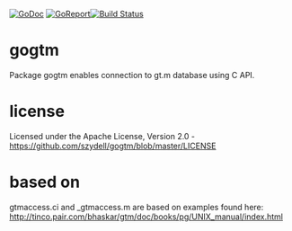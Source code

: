 [![GoDoc](https://godoc.org/github.com/szydell/gogtm?status.svg)](https://godoc.org/github.com/szydell/gogtm) [![GoReport](https://goreportcard.com/badge/github.com/szydell/gogtm)](https://goreportcard.com/report/github.com/szydell/gogtm)[![Build Status](https://travis-ci.org/szydell/mstools.svg?branch=master)](https://travis-ci.org/szydell/mstools)
# gogtm

Package gogtm enables connection to gt.m database using C API.

# license
   Licensed under the Apache License, Version 2.0 - https://github.com/szydell/gogtm/blob/master/LICENSE

# based on
gtmaccess.ci and _gtmaccess.m are based on examples found here:
http://tinco.pair.com/bhaskar/gtm/doc/books/pg/UNIX_manual/index.html
